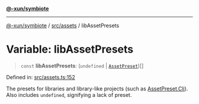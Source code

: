 [**@-xun/symbiote**](../../../README.md)

***

[@-xun/symbiote](../../../README.md) / [src/assets](../README.md) / libAssetPresets

# Variable: libAssetPresets

> `const` **libAssetPresets**: (`undefined` \| [`AssetPreset`](../enumerations/AssetPreset.md))[]

Defined in: [src/assets.ts:152](https://github.com/Xunnamius/symbiote/blob/d7d2a1c9c8d2f62647f000f449c77b564ff77421/src/assets.ts#L152)

The presets for libraries and library-like projects (such as
[AssetPreset.Cli](../enumerations/AssetPreset.md#cli)). Also includes `undefined`, signifying a lack of
preset.
